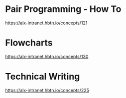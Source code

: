 # Pair Programming - How To
https://alx-intranet.hbtn.io/concepts/121

# Flowcharts
https://alx-intranet.hbtn.io/concepts/130

# Technical Writing
https://alx-intranet.hbtn.io/concepts/225

